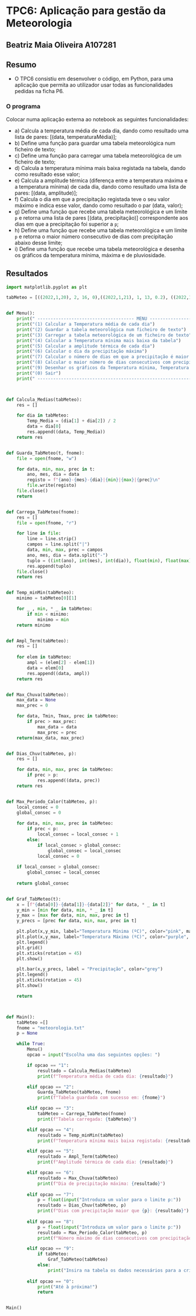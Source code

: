 # TPC6: Aplicação para gestão da Meteorologia

## Beatriz Maia Oliveira A107281

## Resumo
- O TPC6 consistiu em desenvolver o código, em Python, para uma aplicação que permita ao utilizador usar todas as funcionalidades pedidas na ficha P6.

### O programa
Colocar numa aplicação externa ao notebook as seguintes funcionalidades:
  - a) Calcula a temperatura média de cada dia, dando como resultado uma lista de pares: [(data, temperaturaMédia)];
  - b) Define uma função para guardar uma tabela meteorológica num ficheiro de texto;
  - c) Define uma função para carregar uma tabela meteorológica de um ficheiro de texto;
  - d) Calcula a temperatura mínima mais baixa registada na tabela, dando como resultado esse valor;
  - e) Calcula a amplitude térmica (diferença entre a temperatura máxima e a temperatura mínima) de cada dia, dando como resultado uma lista de pares: [(data, amplitude)];
  - f) Calcula o dia em que a precipitação registada teve o seu valor máximo e indica esse valor, dando como resultado o par (data, valor);
  - g) Define uma função que recebe uma tabela meteorológica e um limite `p` e retorna uma lista de pares [(data, precipitação)] correspondente aos dias em que a precipitação foi superior a `p`;
  - h) Define uma função que recebe uma tabela meteorológica e um limite `p` e retorna o maior número consecutivo de dias com precipitação abaixo desse limite;
  - i) Define uma função que recebe uma tabela meteorológica e desenha os gráficos da temperatura mínima, máxima e de pluviosidade.

## Resultados
```python
import matplotlib.pyplot as plt

tabMeteo = [((2022,1,20), 2, 16, 0),((2022,1,21), 1, 13, 0.2), ((2022,1,22), 7, 17, 0.01)]  


def Menu():
    print(" ------------------------------------- MENU ------------------------------------------- ")
    print("(1) Calcular a Temperatura média de cada dia")
    print("(2) Guardar a tabela meteorológica num ficheiro de texto")
    print("(3) Carregar a tabela meteorológica de um ficheiro de texto")
    print("(4) Calcular a Temperatura mínima mais baixa da tabela")
    print("(5) Calcular a amplitude térmica de cada dia")
    print("(6) Calcular o dia da precipitação máxima")
    print("(7) Calcular o número de dias em que a precipitação é maior que um valor p")
    print("(8) Calcular o maior número de dias consecutivos com precipitação abaixo do limite p")
    print("(9) Desenhar os gráficos da Temperatura mínima, Temperatura máxima e pluviosidade")
    print("(0) Sair")
    print(" -------------------------------------------------------------------------------------- ")



def Calcula_Medias(tabMeteo):
    res = []

    for dia in tabMeteo:   
        Temp_Media = (dia[1] + dia[2]) / 2
        data = dia[0]
        res.append((data, Temp_Media))
    return res


def Guarda_TabMeteo(t, fnome):
    file = open(fnome, "w")

    for data, min, max, prec in t:
        ano, mes, dia = data
        registo = f"{ano}-{mes}-{dia}|{min}|{max}|{prec}\n"
        file.write(registo)
    file.close()
    return


def Carrega_TabMeteo(fnome):
    res = []
    file = open(fnome, "r")

    for line in file:         
        line = line.strip()      
        campos = line.split("|")  
        data, min, max, prec = campos  
        ano, mes, dia = data.split("-") 
        tuplo = ((int(ano), int(mes), int(dia)), float(min), float(max), float(prec))
        res.append(tuplo)
    file.close()
    return res


def Temp_minMin(tabMeteo):
    minimo = tabMeteo[0][1]

    for _ , min, * _ in tabMeteo: 
        if min < minimo:
            minimo = min
    return minimo


def Ampl_Term(tabMeteo):
    res = []
    
    for elem in tabMeteo:
        ampl = (elem[2] - elem[1])
        data = elem[0]
        res.append((data, ampl))
    return res


def Max_Chuva(tabMeteo):
    max_data = None
    max_prec = 0

    for data, Tmin, Tmax, prec in tabMeteo:
        if prec > max_prec:
            max_data = data
            max_prec = prec
    return(max_data, max_prec)


def Dias_Chuv(tabMeteo, p):
    res = []

    for data, min, max, prec in tabMeteo:
        if prec > p:
            res.append((data, prec))
    return res


def Max_Periodo_Calor(tabMeteo, p):
    local_consec = 0
    global_consec = 0
    
    for data, min, max, prec in tabMeteo:
        if prec < p:
            local_consec = local_consec + 1
        else:
            if local_consec > global_consec:
                global_consec = local_consec
            local_consec = 0
    
    if local_consec > global_consec:
        global_consec = local_consec
          
    return global_consec


def Graf_TabMeteo(t):
    x = [f"{data[0]}-{data[1]}-{data[2]}" for data, * _ in t]
    y_min = [min for data, min, * _ in t]
    y_max = [max for data, min, max, prec in t]
    y_precs = [prec for data, min, max, prec in t]

    plt.plot(x,y_min, label="Temperatura Mínima (ºC)", color="pink", marker="o")       
    plt.plot(x,y_max, label="Temperatura Máxima (ºC)", color="purple", marker="o")        
    plt.legend()
    plt.grid()
    plt.xticks(rotation = 45)
    plt.show()

    plt.bar(x,y_precs, label = "Precipitação", color="grey")                              
    plt.legend()
    plt.xticks(rotation = 45)
    plt.show()

    return



def Main():
    tabMeteo =[]
    fnome = "meteorologia.txt"
    p = None

    while True:
        Menu()
        opcao = input("Escolha uma das seguintes opções: ")

        if opcao == "1":
            resultado = Calcula_Medias(tabMeteo)
            print(f"Temperatura média de cada dia: {resultado}")

        elif opcao == "2":
            Guarda_TabMeteo(tabMeteo, fnome)
            print(f"Tabela guardada com sucesso em: {fnome}")

        elif opcao == "3":
            tabMeteo = Carrega_TabMeteo(fnome)
            print(f"Tabela carregada: {tabMeteo}")

        elif opcao == "4":
            resultado = Temp_minMin(tabMeteo)
            print(f"Temperatura mínima mais baixa registada: {resultado}")

        elif opcao == "5":
            resultado = Ampl_Term(tabMeteo)
            print(f"Amplitude térmica de cada dia: {resultado}")

        elif opcao == "6":
            resultado = Max_Chuva(tabMeteo)
            print(f"Dia de precipitação máxima: {resultado}")
        
        elif opcao == "7":
            p = float(input("Introduza um valor para o limite p:"))
            resultado = Dias_Chuv(tabMeteo, p)
            print(f"Dias com precipitação maior que {p}: {resultado}")
        
        elif opcao == "8":
            p = float(input("Introduza um valor para o limite p:"))
            resultado = Max_Periodo_Calor(tabMeteo, p)
            print(f"Número máximo de dias consecutivos com precipitação abaixo de {p}: {resultado}")

        elif opcao == "9":
            if tabMeteo:
                Graf_TabMeteo(tabMeteo)
            else:
                print("Insira na tabela os dados necessários para a criação dos gráficos.")
        
        elif opcao == "0":
            print("Até à próxima!")
            return


Main()
